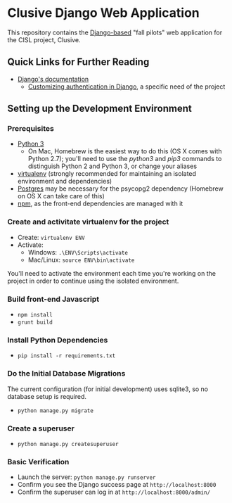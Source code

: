 # Clusive Django Web Application

This repository contains the [Django-based](https://www.djangoproject.com/) "fall pilots" web application for the CISL project, Clusive.

## Quick Links for Further Reading

* [Django's documentation](https://docs.djangoproject.com/en/2.2/)
  * [Customizing authentication in Django](https://docs.djangoproject.com/en/2.2/topics/auth/customizing/), a specific need of the project

## Setting up the Development Environment

### Prerequisites

* [Python 3](https://www.python.org/downloads/) 
  * On Mac, Homebrew is the easiest way to do this (OS X comes with Python 2.7); you'll need to use the *python3* and *pip3* commands to distinguish Python 2 and Python 3, or change your aliases
* [virtualenv](https://virtualenv.pypa.io/en/stable/installation/) (strongly recommended for maintaining an isolated environment and dependencies)
* [Postgres](https://www.postgresql.org/) may be necessary for the psycopg2 dependency (Homebrew on OS X can take care of this)
* [npm](https://www.npmjs.com/), as the front-end dependencies are managed with it

### Create and activitate virtualenv for the project

* Create: `virtualenv ENV`
* Activate: 
  - Windows: `.\ENV\Scripts\activate`
  - Mac/Linux: `source ENV\bin\activate`

You'll need to activate the environment each time you're working on the project in order to continue using the isolated environment.

### Build front-end Javascript

* `npm install`
* `grunt build`

### Install Python Dependencies 

* `pip install -r requirements.txt`

### Do the Initial Database Migrations

The current configuration (for initial development) uses sqlite3, so no database setup is required.

* `python manage.py migrate`

### Create a superuser
* `python manage.py createsuperuser`

### Basic Verification

* Launch the server: `python manage.py runserver`
* Confirm you see the Django success page at `http://localhost:8000`
* Confirm the superuser can log in at `http://localhost:8000/admin/` 

